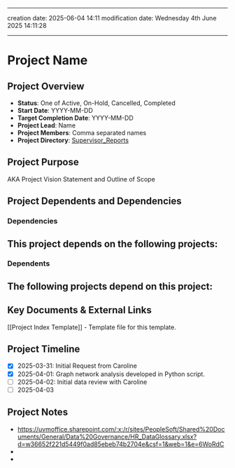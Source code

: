 
---
creation date: 2025-06-04 14:11
modification date: Wednesday 4th June 2025 14:11:28

---
# Project Name
## Project Overview
- **Status**: One of Active, On-Hold, Cancelled, Completed
- **Start Date**: YYYY-MM-DD
- **Target Completion Date**: YYYY-MM-DD
- **Project Lead**: Name
- **Project Members**: Comma separated names
- **Project Directory**:  [Supervisor_Reports](file:////C:/Users/ijohnson/OneDrive%20-%20University%20of%20Vermont/Documents/projects/supervisor_reports) 
## Project Purpose
AKA Project Vision Statement and Outline of Scope

## Project Dependents and Dependencies
### Dependencies 
This project depends on the following projects:
- 

### Dependents
The following projects depend on this project:
- 

## Key Documents & External Links
[[Project Index Template]] - Template file for this template.

## Project Timeline

- [x] 2025-03-31: Initial Request from Caroline
- [x] 2025-04-01: Graph network analysis developed in Python script.
- [ ] 2025-04-02: Initial data review with Caroline
- [ ] 2025-04-03

## Project Notes
- https://uvmoffice.sharepoint.com/:x:/r/sites/PeopleSoft/Shared%20Documents/General/Data%20Governance/HR_DataGlossary.xlsx?d=w36652f221d5449f0ad85ebeb74b2704e&csf=1&web=1&e=6WoRdC
- 
- 